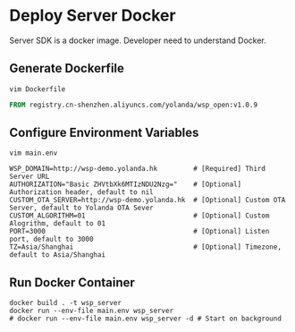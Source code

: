 # Deploy Server Docker

Server SDK is a docker image. Developer need to understand Docker.

## Generate Dockerfile
`vim Dockerfile`
```Dockerfile
FROM registry.cn-shenzhen.aliyuncs.com/yolanda/wsp_open:v1.0.9
```

## Configure Environment Variables
`vim main.env`
```
WSP_DOMAIN=http://wsp-demo.yolanda.hk         # [Required] Third Server URL
AUTHORIZATION="Basic ZHVtbXk6MTIzNDU2Nzg="    # [Optional] Authorization header, default to nil
CUSTOM_OTA_SERVER=http://wsp-demo.yolanda.hk  # [Optional] Custom OTA Server, default to Yolanda OTA Sever
CUSTOM_ALGORITHM=01                           # [Optional] Custom Alogrithm, default to 01
PORT=3000                                     # [Optional] Listen port, default to 3000
TZ=Asia/Shanghai                              # [Optional] Timezone, default to Asia/Shanghai
```

## Run Docker Container
```shell
docker build . -t wsp_server
docker run --env-file main.env wsp_server
# docker run --env-file main.env wsp_server -d # Start on background
```
